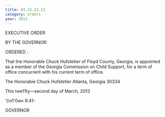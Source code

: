 ```yaml
---
title: 03.22.13.12
category: orders
year: 2013
---
```

 

EXECUTIVE ORDER

BY THE GOVERNOR:

ORDERED :

That the Honorable Chuck Hufstetier of Floyd County, Georgia, is
appointed as a member of the Georgia Commission on Child
Support, for a term of office concurrerit with his current term of
office.

The Honorabie Chuck Hufstetler
Atlanta, Georgia 30334

This twe11ty—second day of March, 2013

‘(\n1'0w« 9:41-

GOVERNOR

